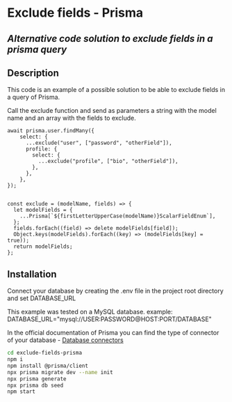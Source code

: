 # Exclude fields - Prisma

## _Alternative code solution to exclude fields in a prisma query_

## Description

This code is an example of a possible solution to be able to exclude fields in a query of Prisma.

Call the exclude function and send as parameters a string with the model name and an array with the fields to exclude.

```
await prisma.user.findMany({
    select: {
      ...exclude("user", ["password", "otherField"]),
      profile: {
        select: {
          ...exclude("profile", ["bio", "otherField"]),
        },
      },
    },
});


const exclude = (modelName, fields) => {
  let modelFields = {
    ...Prisma[`${firstLetterUpperCase(modelName)}ScalarFieldEnum`],
  };
  fields.forEach((field) => delete modelFields[field]);
  Object.keys(modelFields).forEach((key) => (modelFields[key] = true));
  return modelFields;
};

```

## Installation

Connect your database by creating the .env file in the project root directory and set DATABASE_URL

This example was tested on a MySQL database.
example: DATABASE_URL="mysql://USER:PASSWORD@HOST:PORT/DATABASE"

In the official documentation of Prisma you can find the type of connector of your database -
[Database connectors](https://www.prisma.io/docs/concepts/database-connectors#overview)

```sh
cd exclude-fields-prisma
npm i
npm install @prisma/client
npx prisma migrate dev --name init
npx prisma generate
npx prisma db seed
npm start
```
